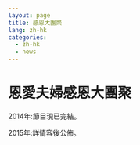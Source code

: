 ```yaml
---
layout: page
title: 感恩大團聚 
lang: zh-hk
categories: 
  - zh-hk
  - news
---
```

  
恩愛夫婦感恩大團聚  
==================
2014年:節目現已完結。

2015年:詳情容後公佈。

